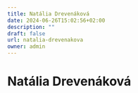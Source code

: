 ```yaml
---
title: Natália Drevenáková
date: 2024-06-26T15:02:56+02:00
description: ""
draft: false
url: natalia-drevenakova
owner: admin
---
```

# Natália Drevenáková
<!-- SECTION BREAK -->
